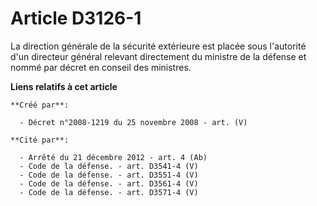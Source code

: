 # Article D3126-1

La direction générale de la sécurité extérieure est placée sous l'autorité d'un directeur général relevant directement du
ministre de la défense et nommé par décret en conseil des ministres.

**Liens relatifs à cet article**

	**Créé par**:

	  - Décret n°2008-1219 du 25 novembre 2008 - art. (V)

	**Cité par**:

	  - Arrêté du 21 décembre 2012 - art. 4 (Ab)
	  - Code de la défense. - art. D3541-4 (V)
	  - Code de la défense. - art. D3551-4 (V)
	  - Code de la défense. - art. D3561-4 (V)
	  - Code de la défense. - art. D3571-4 (V)
